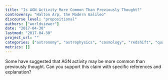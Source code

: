 ```yaml
---
title: "Is AGN Activity More Common Than Previously Thought?"
controversy: "Halton Arp, the Modern Galileo"
discourse_level: "propositional"
authors: ["worldviewer"]
date: "2017-04-30"
lastmod: "2017-04-30"
project_url: ""
categories: ["astronomy", "astrophysics", "cosmology", "redshift", "quasars", "halton arp", "active galactic nucleus"]
metrics: []
---
```


Some have suggested that AGN activity may be more common than previously thought.  Can you support this claim with specific references and explanation?